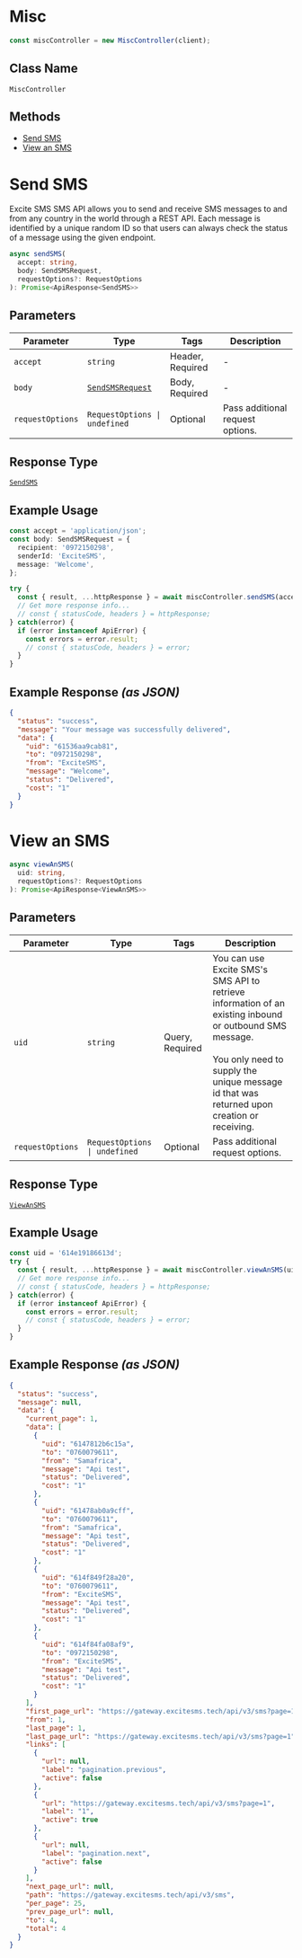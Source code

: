 # Misc

```ts
const miscController = new MiscController(client);
```

## Class Name

`MiscController`

## Methods

* [Send SMS](/doc/controllers/misc.md#send-sms)
* [View an SMS](/doc/controllers/misc.md#view-an-sms)


# Send SMS

Excite SMS SMS API allows you to send and receive SMS messages to and from any country in the world through a REST API. Each message is identified by a unique random ID so that users can always check the status of a message using the given endpoint.

```ts
async sendSMS(
  accept: string,
  body: SendSMSRequest,
  requestOptions?: RequestOptions
): Promise<ApiResponse<SendSMS>>
```

## Parameters

| Parameter | Type | Tags | Description |
|  --- | --- | --- | --- |
| `accept` | `string` | Header, Required | - |
| `body` | [`SendSMSRequest`](/doc/models/send-sms-request.md) | Body, Required | - |
| `requestOptions` | `RequestOptions \| undefined` | Optional | Pass additional request options. |

## Response Type

[`SendSMS`](/doc/models/send-sms.md)

## Example Usage

```ts
const accept = 'application/json';
const body: SendSMSRequest = {
  recipient: '0972150298',
  senderId: 'ExciteSMS',
  message: 'Welcome',
};

try {
  const { result, ...httpResponse } = await miscController.sendSMS(accept, body);
  // Get more response info...
  // const { statusCode, headers } = httpResponse;
} catch(error) {
  if (error instanceof ApiError) {
    const errors = error.result;
    // const { statusCode, headers } = error;
  }
}
```

## Example Response *(as JSON)*

```json
{
  "status": "success",
  "message": "Your message was successfully delivered",
  "data": {
    "uid": "61536aa9cab81",
    "to": "0972150298",
    "from": "ExciteSMS",
    "message": "Welcome",
    "status": "Delivered",
    "cost": "1"
  }
}
```


# View an SMS

```ts
async viewAnSMS(
  uid: string,
  requestOptions?: RequestOptions
): Promise<ApiResponse<ViewAnSMS>>
```

## Parameters

| Parameter | Type | Tags | Description |
|  --- | --- | --- | --- |
| `uid` | `string` | Query, Required | You can use Excite SMS's SMS API to retrieve information of an existing inbound or outbound SMS message.<br><br>You only need to supply the unique message id that was returned upon creation or receiving. |
| `requestOptions` | `RequestOptions \| undefined` | Optional | Pass additional request options. |

## Response Type

[`ViewAnSMS`](/doc/models/view-an-sms.md)

## Example Usage

```ts
const uid = '614e19186613d';
try {
  const { result, ...httpResponse } = await miscController.viewAnSMS(uid);
  // Get more response info...
  // const { statusCode, headers } = httpResponse;
} catch(error) {
  if (error instanceof ApiError) {
    const errors = error.result;
    // const { statusCode, headers } = error;
  }
}
```

## Example Response *(as JSON)*

```json
{
  "status": "success",
  "message": null,
  "data": {
    "current_page": 1,
    "data": [
      {
        "uid": "6147812b6c15a",
        "to": "0760079611",
        "from": "Samafrica",
        "message": "Api test",
        "status": "Delivered",
        "cost": "1"
      },
      {
        "uid": "61478ab0a9cff",
        "to": "0760079611",
        "from": "Samafrica",
        "message": "Api test",
        "status": "Delivered",
        "cost": "1"
      },
      {
        "uid": "614f849f28a20",
        "to": "0760079611",
        "from": "ExciteSMS",
        "message": "Api test",
        "status": "Delivered",
        "cost": "1"
      },
      {
        "uid": "614f84fa08af9",
        "to": "0972150298",
        "from": "ExciteSMS",
        "message": "Api test",
        "status": "Delivered",
        "cost": "1"
      }
    ],
    "first_page_url": "https://gateway.excitesms.tech/api/v3/sms?page=1",
    "from": 1,
    "last_page": 1,
    "last_page_url": "https://gateway.excitesms.tech/api/v3/sms?page=1",
    "links": [
      {
        "url": null,
        "label": "pagination.previous",
        "active": false
      },
      {
        "url": "https://gateway.excitesms.tech/api/v3/sms?page=1",
        "label": "1",
        "active": true
      },
      {
        "url": null,
        "label": "pagination.next",
        "active": false
      }
    ],
    "next_page_url": null,
    "path": "https://gateway.excitesms.tech/api/v3/sms",
    "per_page": 25,
    "prev_page_url": null,
    "to": 4,
    "total": 4
  }
}
```

